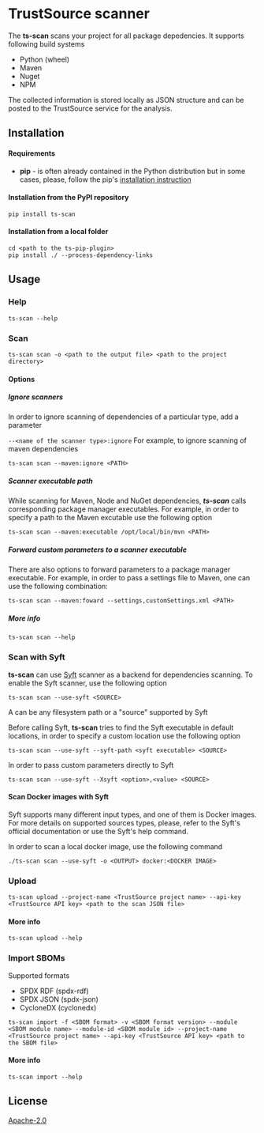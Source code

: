 # TrustSource scanner

The **ts-scan** scans your project for all package depedencies. It supports following build systems

- Python (wheel)
- Maven
- Nuget
- NPM

The collected information is stored locally as JSON structure and can be posted to the TrustSource service for the analysis.  

## Installation

#### Requirements

- **pip** - is often already contained in the Python distribution but in some cases, please, follow the pip's [installation instruction](https://pip.pypa.io/en/stable/installing/) 

#### Installation from the PyPI repository

```shell
pip install ts-scan
```

#### Installation from a local folder

```shell
cd <path to the ts-pip-plugin>
pip install ./ --process-dependency-links
```

## Usage

### Help

```shell
ts-scan --help
```

### Scan

```shell
ts-scan scan -o <path to the output file> <path to the project directory>
```

#### Options

##### Ignore scanners

In order to ignore scanning of dependencies of a particular type, add a parameter

`--<name of the scanner type>:ignore`
For example, to ignore scanning of maven dependencies

```shell
ts-scan scan --maven:ignore <PATH>
```

##### Scanner executable path

While scanning for  Maven, Node and NuGet dependencies, ***ts-scan*** calls corresponding package manager executables. For example, in order to specify a path to the Maven excutable use the following option

```shell
ts-scan scan --maven:executable /opt/local/bin/mvn <PATH>
```

##### Forward custom parameters to a scanner executable

There are also options to forward parameters to a package manager executable. For example, in order to pass a settings file to Maven, one can use the following combination:

```shell
ts-scan scan --maven:foward --settings,customSettings.xml <PATH>
```

##### More info

```shell
ts-scan scan --help
```

### Scan with Syft

**ts-scan** can use [Syft](https://github.com/anchore/syft) scanner as a backend for dependencies scanning. To enable the Syft scanner, use the following option

```shell
ts-scan scan --use-syft <SOURCE>
```

A <SOURCE> can be any filesystem path or a "source" supported by Syft

Before calling Syft, **ts-scan** tries to find the Syft executable in default locations, in order to specify a custom location use the following option

```shell
ts-scan scan --use-syft --syft-path <syft executable> <SOURCE>
```

In order to pass custom parameters directly to Syft

```
ts-scan scan --use-syft --Xsyft <option>,<value> <SOURCE>
```

#### Scan Docker images with Syft

Syft supports many different input types, and one of them is Docker images. For more details on supported sources types, please, refer to the Syft's official documentation or use the Syft's help command. 

In order to scan a local docker image, use the following command

```shell
./ts-scan scan --use-syft -o <OUTPUT> docker:<DOCKER IMAGE>
```

### Upload

```shell
ts-scan upload --project-name <TrustSource project name> --api-key <TrustSource API key> <path to the scan JSON file>
```

#### More info

```shell
ts-scan upload --help
```

### Import SBOMs

Supported formats

- SPDX RDF (spdx-rdf)
- SPDX JSON (spdx-json)
- CycloneDX (cyclonedx)

```shell
ts-scan import -f <SBOM format> -v <SBOM format version> --module <SBOM module name> --module-id <SBOM module id> --project-name <TrustSource project name> --api-key <TrustSource API key> <path to the SBOM file>
```

#### More info

```shell
ts-scan import --help
```

## License

[Apache-2.0](https://github.com/trustsource/ts-pip-plugin/blob/master/LICENSE)
